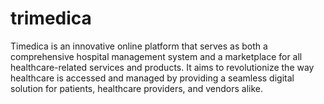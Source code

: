 # trimedica
Timedica is an innovative online platform that serves as both a comprehensive hospital management system and a marketplace for all healthcare-related services and products. It aims to revolutionize the way healthcare is accessed and managed by providing a seamless digital solution for patients, healthcare providers, and vendors alike.
